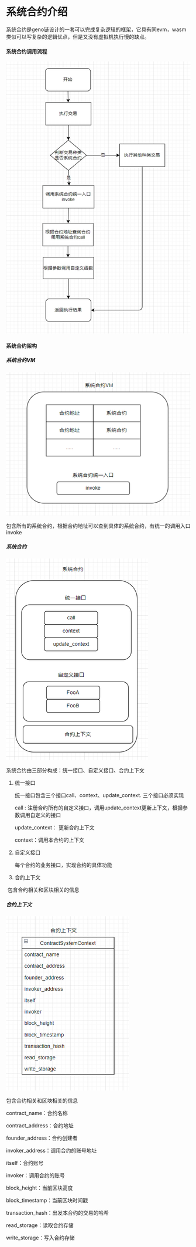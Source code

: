 # 系统合约介绍

系统合约是geno链设计的一套可以完成复杂逻辑的框架，它具有同evm，wasm类似可以写复杂的逻辑优点，但是又没有虚拟机执行慢的缺点。



#### 系统合约调用流程

![](../../../img/e2e6da35-06d6-44c2-a4ec-5f73c833fb17.jpeg)

#### 系统合约架构

##### 系统合约VM

![](../../../img/1736848578219.png)

包含所有的系统合约，根据合约地址可以查到具体的系统合约，有统一的调用入口invoke



##### 系统合约

![](../../../img/1736848595240.png)

系统合约由三部分构成：统一接口、自定义接口、合约上下文

1. 统一接口 

   统一接口包含三个接口call、context、update_context. 三个接口必须实现

   call : 注册合约所有的自定义接口，调用update_context更新上下文，根据参数调用自定义的接口

   update_context： 更新合约上下文

   context：调用本合约的上下文

   

2. 自定义接口

   每个合约的业务接口，实现合约的具体功能

   

3. 合约上下文

​		包含合约相关和区块相关的信息



##### 合约上下文

![](../../../img/1736848608413.png)

包含合约相关和区块相关的信息

contract_name：合约名称

contract_address：合约地址

founder_address：合约创建者

invoker_address：调用合约的账号地址

itself：合约账号

invoker：调用合约的账号

block_height：当前区块高度

block_timestamp：当前区块时间戳

transaction_hash：出发本合约的交易的哈希

read_storage：读取合约存储

write_storage：写入合约存储

